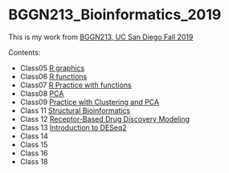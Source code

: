 # BGGN213_Bioinformatics_2019
This is my work from [BGGN213, UC San Diego Fall 2019](https://bioboot.github.io/bggn213_F19/)

Contents:
- Class05 [R graphics](https://github.com/earmbrus/BGGN213_Bioinformatics_2019/blob/master/Lecture5_Hands-On_Worksheet/Data-Exploration-and-Visualization-in-R.md)
- Class06 [R functions](https://github.com/earmbrus/BGGN213_Bioinformatics_2019/blob/master/Lecture6_Hands-On_Worksheet/Why%2C-when-and-how-of-writing-your-own-functions.md)
- Class07 [R Practice with functions](https://github.com/earmbrus/BGGN213_Bioinformatics_2019/blob/master/Class%207/Practice-with-R-Functions.md)
- Class08 [PCA](https://github.com/earmbrus/BGGN213_Bioinformatics_2019/blob/master/Lecture8_Hands-On_Worksheet/Hands-on-with-Principle-Component-Analysis--PCA-.md)
- Class09 [Practice with Clustering and PCA](https://github.com/earmbrus/BGGN213_Bioinformatics_2019/blob/master/Class%209/Wisconsin-Cancer-Data-Analysis.md)
- Class 11 [Structural Bioinformatics](https://github.com/earmbrus/BGGN213_Bioinformatics_2019/blob/master/Class11/Class_11.md)
- Class 12 [Receptor-Based Drug Discovery Modeling](https://github.com/earmbrus/BGGN213_Bioinformatics_2019/blob/master/Class12_in_class_work/Class-Twelve-In-Class-Work.md)
- Class 13 [Introduction to DESeq2](https://github.com/earmbrus/BGGN213_Bioinformatics_2019/blob/master/Class%2013/Introduction_to_DESeq2.md)
- Class 14
- Class 15
- Class 16
- Class 18
